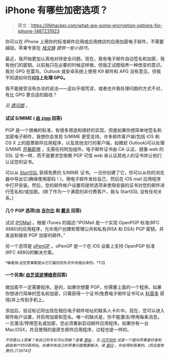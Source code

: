 # iPhone 有哪些加密选项？

> 原文：<https://lifehacker.com/what-are-some-encryption-options-for-iphone-1487231923>

你可以在 iPhone 上用你的标准邮件应用或应用商店的应用加密电子邮件，不需要越狱。苹果专家在 [*栈交换*](http://apple.stackexchange.com/?utm_source=lifehacker&utm_medium=syndication&utm_campaign=crowdhacker&utm_content=apple-97) *提供一些小技巧。*



最近，我开始更加认真地对待安全问题。现在，我有电子邮件自动签名和加密，我有他们的密钥。以前我只在必要的时候这样做，但我正试图培养一种改变的意识。我对 GPG 在雷鸟、Outlook 或安卓系统上使用 K9 邮件和 APG 没有意见，但我不知道如何在[**iOS**](https://lifehacker.com/how-to-jailbreak-your-iphone-the-always-up-to-date-gui-5771943)**上处理 GPG。**

我不能接受没有办法的说法——这似乎很荒谬，或者也许我处理问题的方式不对，有比 GPG 更合适的路线？

*见* [*原问题*](http://apple.stackexchange.com/q/99935/55778?utm_source=lifehacker&utm_medium=syndication&utm_campaign=crowdhacker&utm_content=apple-97) *。*

#### 试试 S/MIME ( [由 zigg](http://apple.stackexchange.com/a/99947/21050?utm_source=lifehacker&utm_medium=syndication&utm_campaign=crowdhacker&utm_content=apple-97) 回答)

PGP 是一个很棒的标准，有很多用途和很好的实现，但是如果你想简单地签名和加密电子邮件，我想你会发现 S/MIME 更受支持。许多邮件客户端(包括 iOS 和 OS X 上的股票邮件应用程序，以及其他流行的客户端，如微软 Outlook)可以处理 S/MIME [开箱即用](http://apple.stackexchange.com/questions/99935/email-encryption-options-on-an-iphone/99947#99947) ，无需任何附加组件。电子邮件证书由 CA 认证，就像 web 的 SSL 证书一样，而不是要求您依赖 PGP 可信 web 来认证其他人的证书并让他们认证您的证书。

可以从 [StartSSL](https://www.startssl.com/) 获得免费的 S/MIME 证书。一旦你创建了它，你可以从你的浏览器中导出它(确保使用密码！)，用电子邮件发给自己，然后在 iOS mail 应用程序中打开安装。然后，您的邮件帐户设置将提供选项来使用安装的证书对您的邮件进行签名和/或加密。(除了作为一个满意的非付费客户，我与 StartSSL 没有任何关系。)

#### 几个 PGP 选项(由 [吉尔比](http://apple.stackexchange.com/a/100201/43889?utm_source=lifehacker&utm_medium=syndication&utm_campaign=crowdhacker&utm_content=apple-97) 和 [戴夫](http://apple.stackexchange.com/a/99936/46950?utm_source=lifehacker&utm_medium=syndication&utm_campaign=crowdhacker&utm_content=apple-97) 回答)

试试 [iPGMail](http://ipgmail.com/) 。根据 iTunes 的描述:“iPGMail 是一个实现 OpenPGP 标准(RFC 4880)的应用程序，允许用户创建和管理公共和私有(RSA 和 DSA) PGP 密钥，并发送和接收 PGP 加密的邮件。”

另一个选项是 [oPenGP](https://itunes.apple.com/us/app/opengp/id414003727?mt=8) 。oPenGP 是一个在 iOS 设备上支持 OpenPGP 标准(RFC 4880)的解决方案。

<small>*编者按:这些答案都是从它们最初的形式中浓缩出来的。*T3】</small>

#### 一个另类( [由芝诺波博维奇](http://apple.stackexchange.com/a/100462/54779?utm_source=lifehacker&utm_medium=syndication&utm_campaign=crowdhacker&utm_content=apple-97)回答)

做加密不一定需要程序。是的，如果你想要 PGP，你需要上面的一个程序。如果你想进行简单的签名和加密，只需获得一个证书(免费电子邮件证书可从 [科莫多](http://www.comodo.com/) 获得)并上传到手机上。

添加后，验证标记将出现在相应电子邮件地址的联系人卡片中。现在，您可以进入邮件帐户设置，并启用加密和签名。唯一的缺点是，你不能激活/停用每条消息。一旦激活/停用签名或加密，您必须重新启动邮件应用程序。如果你有一台 Mac/OSX，并且使用的是原生邮件应用程序，过程也是一样的。

<small>*不同意以上答案？有自己的专长可以贡献？查看*</small> [<small>*原帖*</small>](http://apple.stackexchange.com/q/99935/55778?utm_source=lifehacker&utm_medium=syndication&utm_campaign=crowdhacker&utm_content=apple-97) <small>*，在*</small> [<small>*问不同的*</small>](http://apple.stackexchange.com/?utm_source=lifehacker&utm_medium=syndication&utm_campaign=crowdhacker&utm_content=apple-97) <small>*这是一个面向苹果爱好者和超级用户的问答网站。如果你有自己的苹果问题需要解决，请*</small> [<small>*提问*</small>](http://apple.stackexchange.com/questions/ask?utm_source=lifehacker&utm_medium=syndication&utm_campaign=crowdhacker&utm_content=apple-97) <small>*。你会得到答案的。(而且是免费的。)*T39*T41】*</small>